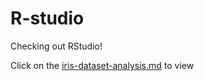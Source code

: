 # R-studio

Checking out RStudio!

Click on the [iris-dataset-analysis.md](https://github.com/ad-mz/R-studio/blob/main/iris-dataset-analysis.md) to view
